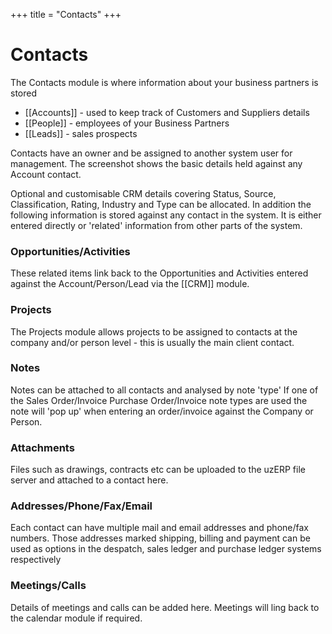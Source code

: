 +++
title = "Contacts"
+++

# Contacts

The Contacts module is where information about your business partners is stored

* [[Accounts]] - used to keep track of Customers and Suppliers details
* [[People]] - employees of your Business Partners
* [[Leads]] - sales prospects

Contacts have an owner and be assigned to another system user for management. The screenshot shows the basic details held against any Account contact.

Optional and customisable CRM details covering Status, Source, Classification, Rating, Industry and Type can be allocated. In addition the following information is stored against any contact in the system. It is either entered directly or 'related' information from other parts of the system.

### Opportunities/Activities

These related items link back to the Opportunities and Activities entered against the Account/Person/Lead via the [[CRM]] module.

### Projects

The Projects module allows projects to be assigned to contacts at the company and/or person level - this is usually the main client contact.

### Notes

Notes can be attached to all contacts and analysed by note 'type' If one of the Sales Order/Invoice Purchase Order/Invoice note types are used the note will 'pop up' when entering an order/invoice against the Company or Person.

### Attachments

Files such as drawings, contracts etc can be uploaded to the uzERP file server and attached to a contact here.

### Addresses/Phone/Fax/Email

Each contact can have multiple mail and email addresses and phone/fax numbers. Those addresses marked shipping, billing and payment can be used as options in the despatch, sales ledger and purchase ledger systems respectively

### Meetings/Calls

Details of meetings and calls can be added here. Meetings will ling back to the calendar module if required.
